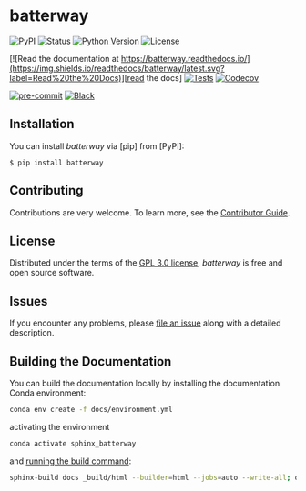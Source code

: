# batterway

[![PyPI](https://img.shields.io/pypi/v/batterway.svg)][pypi status]
[![Status](https://img.shields.io/pypi/status/batterway.svg)][pypi status]
[![Python Version](https://img.shields.io/pypi/pyversions/batterway)][pypi status]
[![License](https://img.shields.io/pypi/l/batterway)][license]

[![Read the documentation at https://batterway.readthedocs.io/](https://img.shields.io/readthedocs/batterway/latest.svg?label=Read%20the%20Docs)][read the docs]
[![Tests](https://github.com/simonvanlierde/batterway/actions/workflows/python-test.yml/badge.svg)][tests]
[![Codecov](https://codecov.io/gh/simonvanlierde/batterway/branch/main/graph/badge.svg)][codecov]

[![pre-commit](https://img.shields.io/badge/pre--commit-enabled-brightgreen?logo=pre-commit&logoColor=white)][pre-commit]
[![Black](https://img.shields.io/badge/code%20style-black-000000.svg)][black]

[pypi status]: https://pypi.org/project/batterway/
[read the docs]: https://batterway.readthedocs.io/
[tests]: https://github.com/simonvanlierde/batterway/actions?workflow=Tests
[codecov]: https://app.codecov.io/gh/simonvanlierde/batterway
[pre-commit]: https://github.com/pre-commit/pre-commit
[black]: https://github.com/psf/black

## Installation

You can install _batterway_ via [pip] from [PyPI]:

```console
$ pip install batterway
```

## Contributing

Contributions are very welcome.
To learn more, see the [Contributor Guide][Contributor Guide].

## License

Distributed under the terms of the [GPL 3.0 license][License],
_batterway_ is free and open source software.

## Issues

If you encounter any problems,
please [file an issue][Issue Tracker] along with a detailed description.


<!-- github-only -->

[command-line reference]: https://batterway.readthedocs.io/en/latest/usage.html
[License]: https://github.com/simonvanlierde/batterway/blob/main/LICENSE
[Contributor Guide]: https://github.com/simonvanlierde/batterway/blob/main/CONTRIBUTING.md
[Issue Tracker]: https://github.com/simonvanlierde/batterway/issues


## Building the Documentation

You can build the documentation locally by installing the documentation Conda environment:

```bash
conda env create -f docs/environment.yml
```

activating the environment

```bash
conda activate sphinx_batterway
```

and [running the build command](https://www.sphinx-doc.org/en/master/man/sphinx-build.html#sphinx-build):

```bash
sphinx-build docs _build/html --builder=html --jobs=auto --write-all; open _build/html/index.html
```
